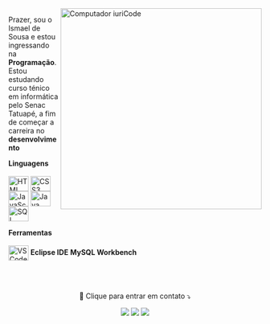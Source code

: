 <img src="https://raw.githubusercontent.com/MicaelliMedeiros/micaellimedeiros/master/image/computer-illustration.png" min-width="400px" max-width="400px" width="400px" align="right" alt="Computador iuriCode">

<p align="left"> 
  Prazer, sou o Ismael de Sousa e estou ingressando na <strong>Programação</strong>.<br>
  Estou estudando curso ténico em informática pelo Senac Tatuapé, a fim de começar a carreira no <strong>desenvolvimento</strong>
</p>

<p align="left">
  <strong>Linguagens</strong><br><br>
  <img align="center" height="30" width="40" src="https://cdn.jsdelivr.net/gh/devicons/devicon/icons/html5/html5-original.svg" alt="HTML">
  <img align="center" height="30" width="40" src="https://cdn.jsdelivr.net/gh/devicons/devicon/icons/css3/css3-original.svg" alt="CSS3">
  <img align="center" height="30" width="40" src="https://cdn.jsdelivr.net/gh/devicons/devicon/icons/javascript/javascript-plain.svg" alt="JavaScript">
  <img align="center" height="30" width="40" src="https://cdn.jsdelivr.net/gh/devicons/devicon/icons/java/java-original.svg" alt="Java">
  <img align="center" height="30" width="40" src="https://cdn.jsdelivr.net/gh/devicons/devicon/icons/mysql/mysql-original.svg" alt="SQL">
  <br>
</p>

<p align="left">
   <strong>Ferramentas</strong><br><br>
   <img align="center" height="30" width="40" src="https://cdn.jsdelivr.net/gh/devicons/devicon/icons/vscode/vscode-original.svg" alt="VSCode">
   <strong>Eclipse IDE</strong>
   <strong>MySQL Workbench</strong>
</p>
<br><br>
<p align="center">
  📨 Clique para entrar em contato ⤵️
</p>

<p align="center">
  <a href="mailto:ismaeldesousa2014@outlook.com?subject=Olá%20Ismael" alt="Outlook.com">
  <img src="https://img.shields.io/badge/Microsoft_Outlook-0078D4?style=for-the-badge&logo=microsoft-outlook&logoColor=white" /></a>

  <a href="https://www.linkedin.com/in/ismael-moura-69a2701bb/" alt="Linkedin">
  <img src="https://img.shields.io/badge/LinkedIn-0077B5?style=for-the-badge&logo=linkedin&logoColor=white" /></a>

  <a href="https://www.instagram.com/imoura__/" alt="Instagram">
  <img src="https://img.shields.io/badge/Instagram-E4405F?style=for-the-badge&logo=instagram&logoColor=white"/></a>
</p>  
